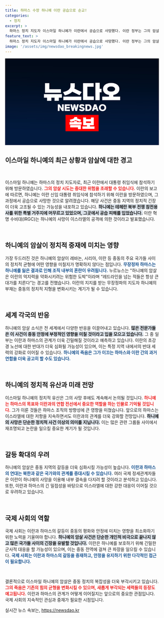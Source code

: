 ```yaml
---
title: 하마스 수장 하니예 이란 공습으로 순교!
categories:
  - 정치
excerpt: >
  하마스 정치 지도자 이스마일 하니예가 이란에서 공습으로 사망했다. 이란 정부는 그의 암살이 위험한 도박이라고 경고하며, 레드라인을 넘은 자들에겐 큰 대가가 따른다고 밝혔다. 이번 사건의 배경에 관심이 집중된다.
feature_text: >
  하마스 정치 지도자 이스마일 하니예가 이란에서 공습으로 사망했다. 이란 정부는 그의 암살이 위험한 도박이라고 경고하며, 레드라인을 넘은 자들에겐 큰 대가가 따른다고 밝혔다. 이번 사건의 배경에 관심이 집중된다.
image: '/assets/img/newsdao_breakingnews.jpg'
---
```


<p><img src="/assets/img/newsdao_breakingnews.jpg" alt="flaretime 속보" /></p>

<h2 data-ke-size="size26">이스마일 하니예의 최근 상황과 암살에 대한 경고</h2>

<p data-ke-size="size16">&nbsp;</p>

<p>이스마일 하니예는 하마스의 정치 지도자로, 최근 이란에서 대통령 취임식에 참석하기 위해 방문하였습니다. <b><span style="color: #ee2323;">그의 암살 시도는 중대한 위험을 초래할 수 있습니다.</span></b> 이란의 보고에 따르면, 하니예는 이란 신임 대통령 취임식에 참석하기 위해 이란을 방문하였으며, 그 과정에서 공습으로 사망한 것으로 알려졌습니다. 해당 사건은 중동 지역의 정치적 긴장이 더욱 고조될 수 있는 가능성을 내포하고 있습니다. <b><span style="background-color: #21538527;">하니예는 테헤란 북부 전쟁 참전용사를 위한 특별 거주지에 머무르고 있었으며, 그곳에서 공습 피해를 입었습니다.</span></b> 이란 혁명 수비대(IRGC)는 하니예의 사망이 이스라엘의 공격에 의한 것이라고 발표했습니다.</p>

<p data-ke-size="size16">&nbsp;</p>

<h2 data-ke-size="size26">하니예의 암살이 정치적 중재에 미치는 영향</h2>

<p>가장 두드러진 것은 하니예의 암살이 레바논, 시리아, 이란 등 중동의 주요 국가들 사이의 정치적 균형에 어떤 영향을 미칠지가 명확하지 않다는 점입니다. <b><span style="color: #1a5490;">무장정파 하마스는 하니예를 잃은 결과로 인해 조직 내부의 혼란이 우려됩니다.</span></b> 누르뉴스는 "하니예의 암살은 이란의 억지력을 약화시키려는 위험한 도박"이라며 “레드라인을 넘는 적들은 항상 큰 대가를 치른다”는 경고를 전했습니다. 이란의 지지를 받는 무장정파의 지도자 하니예의 부재는 중동의 정치적 지형을 변화시키는 계기가 될 수 있습니다.</p>

<p data-ke-size="size16">&nbsp;</p>

<h2 data-ke-size="size26">세계 각국의 반응</h2>

<p>하니예의 암살 소식은 전 세계에서 다양한 반응을 이끌어내고 있습니다. <b><span style="background-color: #21538527;">많은 전문가들은 이 사건이 중동 안정에 부정적인 영향을 미칠 것이라고 입을 모으고 있습니다.</span></b> 그 중 일부는 이란과 하마스의 관계가 더욱 긴밀해질 것이라고 예측하고 있습니다. 이란의 초강경 노선에 대한 반대가 더욱 심화될 가능성이 있으며, 이는 특정 지역 내에서의 반대 세력의 강화로 이어질 수 있습니다. <b><span style="color: #1a5490;">하니예의 죽음은 그가 이끄는 하마스와 이란 간의 과거 연합을 더욱 공고히 할 수도 있습니다.</span></b></p>

<p data-ke-size="size16">&nbsp;</p>

<h2 data-ke-size="size26">하니예의 정치적 유산과 미래 전망</h2>

<p>이스마일 하니예의 정치적 유산은 그의 사망 후에도 계속해서 논의될 것입니다. <b><span style="color: #ee2323;">하니예는 하마스의 목표와 이란과의 연합 전선에서 중요한 역할을 하는 인물로 기억될 것입니다.</span></b> 그가 이룬 것들은 하마스 조직의 방향성에 큰 영향을 미쳤습니다. 앞으로의 하마스는 이스라엘에 대한 저항을 지속하면서도 이란과의 관계를 더욱 강화할 전망입니다. <b><span style="background-color: #21538527;">하니예의 사망은 단순한 정치적 사건 이상의 의미를 지닙니다.</span></b> 이는 많은 관련 그룹들 사이에서 재조명되고 논란을 일으킬 중요한 계기가 될 것입니다.</p>

<p data-ke-size="size16">&nbsp;</p>

<h2 data-ke-size="size26">갈등 확대의 우려</h2>

<p>하니예의 암살은 중동 지역의 갈등을 더욱 심화시킬 가능성이 높습니다. <b><span style="color: #1a5490;">이란과 하마스의 연대는 북한과 같은 국가와의 관계를 증대시킬 수 있습니다.</span></b> 여러 국제 정세관계자들은 이란이 하니예의 사망을 이용해 내부 결속을 다지려 할 것이라고 분석하고 있습니다. 또한, 이란과 하마스의 긴 밀접성을 바탕으로 이스라엘에 대한 강한 대응이 이어질 것으로 우려하고 있습니다.</p>

<p data-ke-size="size16">&nbsp;</p>

<h2 data-ke-size="size26">국제 사회의 역할</h2>

<p>국제 사회는 이란과 하마스의 갈등이 중동의 평화와 안정에 미치는 영향을 최소화하기 위한 노력을 기울여야 합니다. <b><span style="background-color: #21538527;">하니예의 암살 사건은 단순한 개인적 비극으로 끝나지 않고 많은 국가들 사이의 긴장을 유발할 것입니다.</span></b> 이란은 하니예를 보호하기 위해 긴밀한 군사적 대응을 할 가능성이 있으며, 이는 중동 전역에 걸쳐 큰 파장을 일으킬 수 있습니다. <b><span style="color: #1a5490;">국제 사회는 이란과 하마스의 갈등을 중재하고, 안정을 유지하기 위한 다각적인 접근이 필요합니다.</span></b></p>

<p data-ke-size="size16">&nbsp;</p>

<p>결론적으로 이스마일 하니예의 암살은 중동 정치의 복잡성을 더욱 부각시키고 있습니다. <b><span style="color: #ee2323;">그의 죽음은 기존의 힘의 균형을 변화시킬 수 있으며, 새롭게 부각되는 세력들의 등장도 예고됩니다.</span></b> 이란과 하마스의 관계가 어떻게 이어질지는 앞으로의 중요한 관점입니다. 국제 사회의 지속적인 관심과 중재가 필요한 시점입니다.</p>
실시간 뉴스 속보는, <a href="https://newsdao.kr" rel="dofollow">https://newsdao.kr</a>


